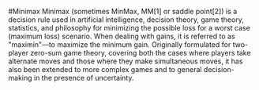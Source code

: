 #Minimax
Minimax (sometimes MinMax, MM[1] or saddle point[2]) is a decision rule used in artificial intelligence, decision theory, game theory, statistics, and philosophy for minimizing the possible loss for a worst case (maximum loss) scenario. When dealing with gains, it is referred to as "maximin"—to maximize the minimum gain. Originally formulated for two-player zero-sum game theory, covering both the cases where players take alternate moves and those where they make simultaneous moves, it has also been extended to more complex games and to general decision-making in the presence of uncertainty.

